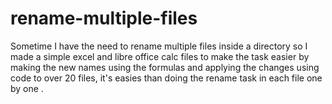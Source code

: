 # rename-multiple-files
Sometime I have the need to rename multiple files inside a directory so I made a simple excel and libre office calc files to make the task easier by making the new names using the formulas and applying the changes using code to over 20 files, it's easies than doing the rename task in each file one by one .
